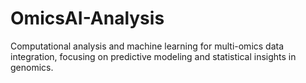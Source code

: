 # OmicsAI-Analysis
Computational analysis and machine learning for multi-omics data integration, focusing on predictive modeling and statistical insights in genomics.
